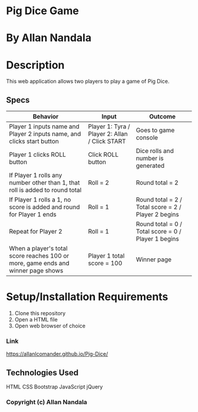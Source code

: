 # Pig Dice Game
# By Allan Nandala
# Description
This web application allows two players to play a game of Pig Dice.
## Specs
Behavior |	Input |	Outcome
---------|--------|--------
Player 1 inputs name and Player 2 inputs name, and clicks start button |	Player 1: Tyra / Player 2: Allan / Click START | 	Goes to game console
Player 1 clicks ROLL button	|Click ROLL button |	Dice rolls and number is generated
If Player 1 rolls any number other than 1, that roll is added to round total |	Roll = 2	| Round total = 2
If Player 1 rolls a 1, no score is added and round for Player 1 ends	| Roll = 1 |	Round total = 2 / Total score = 2 / Player 2 begins
Repeat for Player 2	| Roll = 1 |	Round total = 0 / Total score = 0 / Player 1 begins
When a player's total score reaches 100 or more, game ends and winner page shows	|Player 1 total score = 100	| Winner page
# Setup/Installation Requirements
1. Clone this repository
2. Open a HTML file
3. Open web browser of choice

### Link
https://allanlcomander.github.io/Pig-Dice/

## Technologies Used
HTML
CSS
Bootstrap
JavaScript
jQuery


### Copyright (c) Allan Nandala
